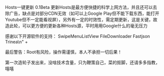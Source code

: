 Hosts一键更新 0.1Beta
更新Hosts是最方便快捷的科学上网方法，并且还可以去除广告，缺点是对部分CDN无效（如可以上Google Play但不能下载东西，能打开Youtube但不一定能看视屏），另外有一定的时效性，需定期更新，这是关键，故造此轮，可以更方便的更新各种Hosts源，平时用用Google什么的毫无压力

感谢以下开源软件的支持：
SwipeMenuListView FileDownloader Fastjson Trinea\n" +

最后警告：Root有风险，操作需谨慎，本人不承担一切后果！

第一次造轮子发出来，没啥技术含量，只为鞭策自己，菜的抠脚，还请多多指教，嘻嘻